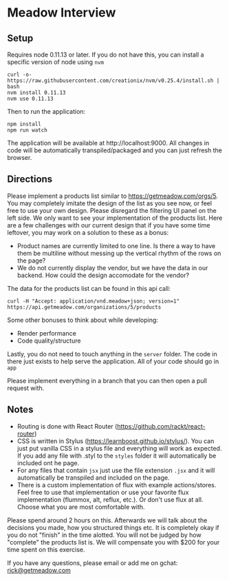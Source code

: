 # Meadow Interview

## Setup

Requires node 0.11.13 or later. If you do not have this, you can install a specific version of node using `nvm`

```
curl -o- https://raw.githubusercontent.com/creationix/nvm/v0.25.4/install.sh | bash
nvm install 0.11.13
nvm use 0.11.13
```

Then to run the application:

```
npm install
npm run watch
```

The application will be available at http://localhost:9000. All changes in code will be automatically transpiled/packaged and you can just refresh the browser.

## Directions

Please implement a products list similar to https://getmeadow.com/orgs/5. You may completely imitate the design of the list as you see now, or feel free to use your own design. Please disregard the filtering UI panel on the left side. We only want to see your implementation of the products list. Here are a few challenges with our current design that if you have some time leftover, you may work on a solution to these as a bonus:

- Product names are currently limited to one line. Is there a way to have them be multiline without messing up the vertical rhythm of the rows on the page?
- We do not currently display the vendor, but we have the data in our backend. How could the design accomodate for the vendor?

The data for the products list can be found in this api call:

```
curl -H "Accept: application/vnd.meadow+json; version=1" https://api.getmeadow.com/organizations/5/products
```

Some other bonuses to think about while developing:

- Render performance
- Code quality/structure

Lastly, you do not need to touch anything in the `server` folder. The code in there just exists to help serve the application. All of your code should go in `app`

Please implement everything in a branch that you can then open a pull request with.

## Notes

- Routing is done with React Router (https://github.com/rackt/react-router)
- CSS is written in Stylus (https://learnboost.github.io/stylus/). You can just put vanilla CSS in a stylus file and everything will work as expected. If you add any file with .styl to the `styles` folder it will automatically be included ont he page.
- For any files that contain `jsx` just use the file extension `.jsx` and it will automatically be transpiled and included on the page.
- There is a custom implementation of flux with example actions/stores. Feel free to use that implementation or use your favorite flux implementation (flummox, alt, reflux, etc.). Or don't use flux at all. Choose what you are most comfortable with.

Please spend around 2 hours on this. Afterwards we will talk about the decisions you made, how you structured things etc. It is completely okay if you do not "finish" in the time alotted. You will not be judged by how "complete" the products list is. We will compensate you with $200 for your time spent on this exercise.

If you have any questions, please email or add me on gchat: rick@getmeadow.com


